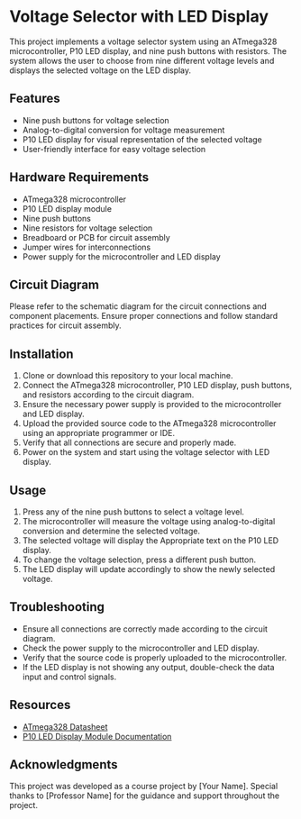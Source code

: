 # Voltage Selector with LED Display

This project implements a voltage selector system using an ATmega328 microcontroller, P10 LED display, and nine push buttons with resistors. The system allows the user to choose from nine different voltage levels and displays the selected voltage on the LED display.

## Features

- Nine push buttons for voltage selection
- Analog-to-digital conversion for voltage measurement
- P10 LED display for visual representation of the selected voltage
- User-friendly interface for easy voltage selection

## Hardware Requirements

- ATmega328 microcontroller
- P10 LED display module
- Nine push buttons
- Nine resistors for voltage selection
- Breadboard or PCB for circuit assembly
- Jumper wires for interconnections
- Power supply for the microcontroller and LED display

## Circuit Diagram

Please refer to the schematic diagram for the circuit connections and component placements. Ensure proper connections and follow standard practices for circuit assembly.

## Installation

1. Clone or download this repository to your local machine.
2. Connect the ATmega328 microcontroller, P10 LED display, push buttons, and resistors according to the circuit diagram.
3. Ensure the necessary power supply is provided to the microcontroller and LED display.
4. Upload the provided source code to the ATmega328 microcontroller using an appropriate programmer or IDE.
5. Verify that all connections are secure and properly made.
6. Power on the system and start using the voltage selector with LED display.

## Usage

1. Press any of the nine push buttons to select a voltage level.
2. The microcontroller will measure the voltage using analog-to-digital conversion and determine the selected voltage.
3. The selected voltage will display the Appropriate text on the P10 LED display.
4. To change the voltage selection, press a different push button.
5. The LED display will update accordingly to show the newly selected voltage.

## Troubleshooting

- Ensure all connections are correctly made according to the circuit diagram.
- Check the power supply to the microcontroller and LED display.
- Verify that the source code is properly uploaded to the microcontroller.
- If the LED display is not showing any output, double-check the data input and control signals.

## Resources

- [ATmega328 Datasheet](link-to-datasheet)
- [P10 LED Display Module Documentation](link-to-documentation)

## Acknowledgments

This project was developed as a course project by [Your Name]. Special thanks to [Professor Name] for the guidance and support throughout the project.

